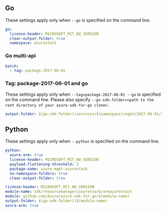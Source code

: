 ## Go

These settings apply only when `--go` is specified on the command line.

``` yaml $(go) && !$(track2)
go:
  license-header: MICROSOFT_MIT_NO_VERSION
  clear-output-folder: true
  namespace: azurestack
```

### Go multi-api

``` yaml $(go) && !$(track2) && $(multiapi)
batch:
  - tag: package-2017-06-01
```

### Tag: package-2017-06-01 and go

These settings apply only when `--tag=package-2017-06-01 --go` is specified on the command line.
Please also specify `--go-sdk-folder=<path to the root directory of your azure-sdk-for-go clone>`.

``` yaml $(tag)=='package-2017-06-01' && $(go)
output-folder: $(go-sdk-folder)/services/$(namespace)/mgmt/2017-06-01/$(namespace)
```

## Python

These settings apply only when `--python` is specified on the command line.

``` yaml $(python)
python:
  azure-arm: true
  license-header: MICROSOFT_MIT_NO_VERSION
  payload-flattening-threshold: 2
  package-name: azure-mgmt-azurestack
  no-namespace-folders: true
  clear-output-folder: true
```
```yaml $(go) && $(track2)
license-header: MICROSOFT_MIT_NO_VERSION
module-name: sdk/resourcemanager/azurestack/armazurestack
module: github.com/Azure/azure-sdk-for-go/$(module-name)
output-folder: $(go-sdk-folder)/$(module-name)
azure-arm: true
```

